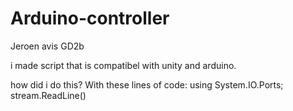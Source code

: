 # Arduino-controller
Jeroen avis GD2b
            
i made script that is compatibel with unity and arduino.   
            
            
 how did i do this?
With these lines of code:
using System.IO.Ports;
stream.ReadLine()
